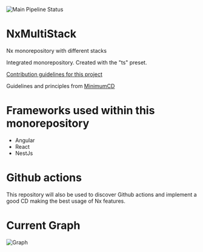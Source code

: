 ![Main Pipeline Status](https://github.com/Laboiite/NxMultiStack/actions/workflows/initial-workflow.yml/badge.svg?branch=main)

# NxMultiStack

Nx monorepository with different stacks

Integrated monorepository. Created with the "ts" preset.

[Contribution guidelines for this project](./CONTRIBUTING.md)

Guidelines and principles from [MinimumCD](https://minimumcd.org/minimumcd/)

# Frameworks used within this monorepository

- Angular
- React
- NestJs

# Github actions

This repository will also be used to discover Github actions and implement a good CD making the best usage of Nx features.

# Current Graph

![Graph](https://i.ibb.co/ZgH3zvp/Capture-d-e-cran-2022-12-11-a-18-38-25.png)
